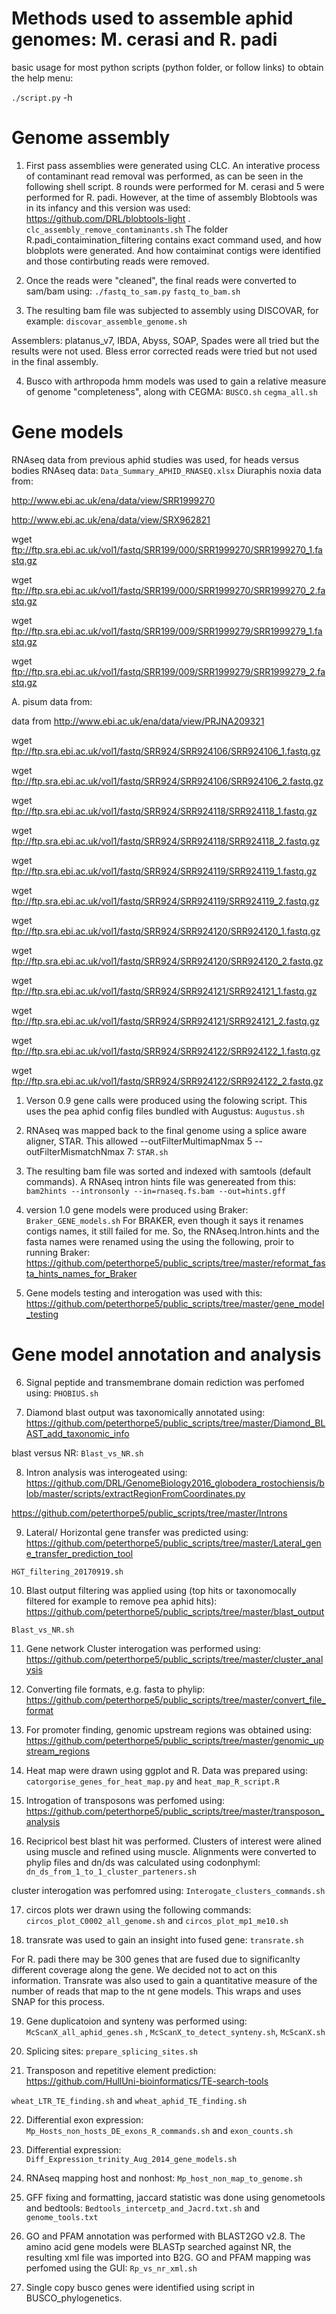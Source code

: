 Methods used to assemble aphid genomes: M. cerasi and R. padi
===========================================================

basic usage for most python scripts (python folder, or follow links) to obtain the help menu:

``./script.py`` -h 

Genome assembly
===============
1) First pass assemblies were generated using CLC. An interative process of contaminant read removal was performed, as can be seen in the following shell script. 
8 rounds were performed for M. cerasi and 5 were performed for R. padi. However, at the time of assembly
Blobtools was in its infancy and this version was used: https://github.com/DRL/blobtools-light . 
``clc_assembly_remove_contaminants.sh``
The folder R.padi_contaimination_filtering contains exact command used, and how blobplots were generated. And how contaiminat contigs were identified and those contirbuting reads were removed.

2) Once the reads were "cleaned", the final reads were converted to sam/bam using:
``./fastq_to_sam.py``  ``fastq_to_bam.sh``

3) The resulting bam file was subjected to assembly using DISCOVAR, for example:
``discovar_assemble_genome.sh``

Assemblers: platanus_v7, IBDA, Abyss, SOAP, Spades were all tried but the results were not used.
Bless error corrected reads were tried but not used in the final assembly. 

4) Busco with arthropoda hmm models was used to gain a relative measure of genome "completeness", along with CEGMA:
``BUSCO.sh``
``cegma_all.sh``

Gene models
===========
RNAseq data from previous aphid studies was used, for heads versus bodies RNAseq data: 
``Data_Summary_APHID_RNASEQ.xlsx``
Diuraphis noxia data from:

http://www.ebi.ac.uk/ena/data/view/SRR1999270

http://www.ebi.ac.uk/ena/data/view/SRX962821

wget ftp://ftp.sra.ebi.ac.uk/vol1/fastq/SRR199/000/SRR1999270/SRR1999270_1.fastq.gz

wget ftp://ftp.sra.ebi.ac.uk/vol1/fastq/SRR199/000/SRR1999270/SRR1999270_2.fastq.gz

wget ftp://ftp.sra.ebi.ac.uk/vol1/fastq/SRR199/009/SRR1999279/SRR1999279_1.fastq.gz

wget ftp://ftp.sra.ebi.ac.uk/vol1/fastq/SRR199/009/SRR1999279/SRR1999279_2.fastq.gz

A. pisum data from:

data from http://www.ebi.ac.uk/ena/data/view/PRJNA209321

wget ftp://ftp.sra.ebi.ac.uk/vol1/fastq/SRR924/SRR924106/SRR924106_1.fastq.gz

wget ftp://ftp.sra.ebi.ac.uk/vol1/fastq/SRR924/SRR924106/SRR924106_2.fastq.gz

wget ftp://ftp.sra.ebi.ac.uk/vol1/fastq/SRR924/SRR924118/SRR924118_1.fastq.gz

wget ftp://ftp.sra.ebi.ac.uk/vol1/fastq/SRR924/SRR924118/SRR924118_2.fastq.gz

wget ftp://ftp.sra.ebi.ac.uk/vol1/fastq/SRR924/SRR924119/SRR924119_1.fastq.gz

wget ftp://ftp.sra.ebi.ac.uk/vol1/fastq/SRR924/SRR924119/SRR924119_2.fastq.gz

wget ftp://ftp.sra.ebi.ac.uk/vol1/fastq/SRR924/SRR924120/SRR924120_1.fastq.gz

wget ftp://ftp.sra.ebi.ac.uk/vol1/fastq/SRR924/SRR924120/SRR924120_2.fastq.gz

wget ftp://ftp.sra.ebi.ac.uk/vol1/fastq/SRR924/SRR924121/SRR924121_1.fastq.gz

wget ftp://ftp.sra.ebi.ac.uk/vol1/fastq/SRR924/SRR924121/SRR924121_2.fastq.gz

wget ftp://ftp.sra.ebi.ac.uk/vol1/fastq/SRR924/SRR924122/SRR924122_1.fastq.gz

wget ftp://ftp.sra.ebi.ac.uk/vol1/fastq/SRR924/SRR924122/SRR924122_2.fastq.gz

1) Verson 0.9 gene calls were produced using the folowing script. This uses the pea aphid config files bundled with Augustus:
``Augustus.sh``

2) RNAseq was mapped back to the final genome using a splice aware aligner, STAR. This allowed --outFilterMultimapNmax 5 --outFilterMismatchNmax 7: 
``STAR.sh``

3) The resulting bam file was sorted and indexed with samtools (default commands). A RNAseq intron hints file was genereated from this:
``bam2hints --intronsonly --in=rnaseq.fs.bam --out=hints.gff``

4) version 1.0 gene models were produced using Braker:
``Braker_GENE_models.sh``
For BRAKER, even though it says it renames contigs names, it still failed for me. So, the RNAseq.Intron.hints and the fasta names were renamed using the using the following, proir to running Braker:
https://github.com/peterthorpe5/public_scripts/tree/master/reformat_fasta_hints_names_for_Braker

5) Gene models testing and interogation was used with this:
https://github.com/peterthorpe5/public_scripts/tree/master/gene_model_testing


Gene model annotation and analysis
==================================

6) Signal peptide and transmembrane domain rediction was perfomed using:
``PHOBIUS.sh``

7) Diamond blast output was taxonomically annotated using:
https://github.com/peterthorpe5/public_scripts/tree/master/Diamond_BLAST_add_taxonomic_info

blast versus NR:
``Blast_vs_NR.sh``

8) Intron analysis was interogeated using:
https://github.com/DRL/GenomeBiology2016_globodera_rostochiensis/blob/master/scripts/extractRegionFromCoordinates.py

https://github.com/peterthorpe5/public_scripts/tree/master/Introns

9) Lateral/ Horizontal gene transfer was predicted using:
https://github.com/peterthorpe5/public_scripts/tree/master/Lateral_gene_transfer_prediction_tool

``HGT_filtering_20170919.sh``

10) Blast output filtering was applied using (top hits or taxonomocally filtered for example to remove pea aphid hits):
https://github.com/peterthorpe5/public_scripts/tree/master/blast_output

``Blast_vs_NR.sh``

11) Gene network Cluster interogation was performed using:
https://github.com/peterthorpe5/public_scripts/tree/master/cluster_analysis

12) Converting file formats, e.g. fasta to phylip:
https://github.com/peterthorpe5/public_scripts/tree/master/convert_file_format

13) For promoter finding, genomic upstream regions was obtained using:
https://github.com/peterthorpe5/public_scripts/tree/master/genomic_upstream_regions

14) Heat map were drawn using ggplot and R. Data was prepared using:
``catorgorise_genes_for_heat_map.py``  and  ``heat_map_R_script.R``

15) Introgation of transposons was perfomed using:
https://github.com/peterthorpe5/public_scripts/tree/master/transposon_analysis

16) Recipricol best blast hit was performed. Clusters of interest were alined using muscle and refined using muscle. Alignments were converted to phylip files and dn/ds was calculated using codonphyml:
``dn_ds_from_1_to_1_cluster_parteners.sh``

cluster interogation was perfomred using:
``Interogate_clusters_commands.sh``

17) circos plots wer drawn using the following commands:
``circos_plot_C0002_all_genome.sh`` and ``circos_plot_mp1_me10.sh``

18) transrate was used to gain an insight into fused gene:
``transrate.sh``

For R. padi there may be 300 genes that are fused due to significanlty different coverage along the gene. We decided not to act on this information. 
Transrate was also used to gain a quantitative measure of the number of reads that map to the nt gene models. This wraps and uses SNAP for this process. 

19) Gene duplicatoion and synteny was performed using:
``McScanX_all_aphid_genes.sh`` , ``McScanX_to_detect_synteny.sh``, ``McScanX.sh``

20) Splicing sites:
``prepare_splicing_sites.sh``

21) Transposon and repetitive element prediction:
https://github.com/HullUni-bioinformatics/TE-search-tools

``wheat_LTR_TE_finding.sh`` and ``wheat_aphid_TE_finding.sh``

22) Differential exon expression:
``Mp_Hosts_non_hosts_DE_exons_R_commands.sh`` and ``exon_counts.sh``

23) Differential expression:
``Diff_Expression_trinity_Aug_2014_gene_models.sh``

24) RNAseq mapping host and nonhost:
``Mp_host_non_map_to_genome.sh``

25) GFF fixing and formatting, jaccard statistic was done using genometools and bedtools:
``Bedtools_intercetp_and_Jacrd.txt.sh`` and ``genome_tools.txt``

26) GO and PFAM annotation was performed with BLAST2GO v2.8. The amino acid gene models were BLASTp searched against NR, the resulting xml file was imported into B2G.
GO and PFAM mapping was perfomed using the GUI:
``Rp_vs_nr_xml.sh``

27) Single copy busco genes were identified using script in BUSCO_phylogenetics.







